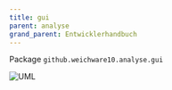 ```yaml
---
title: gui
parent: analyse
grand_parent: Entwicklerhandbuch
---
```

Package `github.weichware10.analyse.gui`

![UML](https://raw.githubusercontent.com/weichware10/dokumente/main/uml-class/analyse/gui/github.weichware10.analyse.gui.svg)
